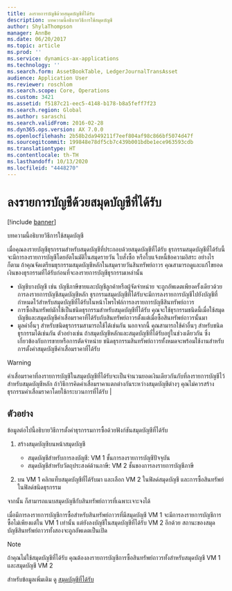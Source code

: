 ```yaml
---
title: ลงรายการบัญชีด้วยสมุดบัญชีที่ได้รับ
description: บทความนี้อธิบายวิธีการใช้สมุดบัญชี
author: ShylaThompson
manager: AnnBe
ms.date: 06/20/2017
ms.topic: article
ms.prod: ''
ms.service: dynamics-ax-applications
ms.technology: ''
ms.search.form: AssetBookTable, LedgerJournalTransAsset
audience: Application User
ms.reviewer: roschlom
ms.search.scope: Core, Operations
ms.custom: 3421
ms.assetid: f5187c21-eec5-4148-b178-b8a5feff7f23
ms.search.region: Global
ms.author: saraschi
ms.search.validFrom: 2016-02-28
ms.dyn365.ops.version: AX 7.0.0
ms.openlocfilehash: 2b58b2da949211f7eef804af98c866bf5074d47f
ms.sourcegitcommit: 199848e78df5cb7c439b001bdbe1ece963593cdb
ms.translationtype: HT
ms.contentlocale: th-TH
ms.lasthandoff: 10/13/2020
ms.locfileid: "4448270"
---
```

# <a name="post-with-derived-books"></a>ลงรายการบัญชีด้วยสมุดบัญชีที่ได้รับ

[!include [banner](../includes/banner.md)]

บทความนี้อธิบายวิธีการใช้สมุดบัญชี

เมื่อคุณลงรายบัญชีธุรกรรมสำหรับสมุดบัญชีที่ประกอบด้วยสมุดบัญชีที่ได้รับ ธุรกรรมสมุดบัญชีที่ได้รับนี้จะมีการลงรายการบัญชีโดยอัตโนมัติในสมุดรายวัน ใบสั่งซื้อ หรือใบแจ้งหนี้ข้อความอิสระ อย่างไรก็ตาม ถ้าคุณจัดเตรียมธุรกรรมสมุดบัญชีหลักในสมุดรายวันสินทรัพย์ถาวร คุณสามารถดูและแก้ไขยอดเงินของธุรกรรมที่ได้รับก่อนที่จะลงรายการบัญชีธุรกรรมเหล่านั้น
-   บัญชีบางบัญชี เช่น บัญชีภาษีขายและบัญชีลูกค้าหรือผู้จัดจำหน่าย จะถูกอัพเดตเพียงครั้งเดียวด้วยการลงรายการบัญชีสมุดบัญชีหลัก ธุรกรรมสมุดบัญชีที่ได้รับจะมีการลงรายการบัญชีไปยังบัญชีที่กำหนดไว้สำหรับสมุดบัญชีที่ได้รับในหน้าโพรไฟล์การลงรายการบัญชีสินทรัพย์ถาวร
-   การซื้อสินทรัพย์มักใช้เป็นชนิดธุรกรรมสำหรับสมุดบัญชีที่ได้รับ คุณจะใช้ธุรกรรมชนิดนี้เมื่อใช้สมุดบัญชีและสมุดบัญชีค่าเสื่อมราคาที่ได้รับกับสินทรัพย์ถาวรตั้งแต่เมื่อซื้อสินทรัพย์ถาวรนั้นมา
-   มูลค่าอื่นๆ สำหรับชนิดธุรกรรมสามารถใช้ได้เช่นกัน นอกจากนี้ คุณสามารถใช้ค่าอื่นๆ สำหรับชนิดธุรกรรมได้เช่นกัน ตัวอย่างเช่น ถ้าสมุดบัญชีหลักและสมุดบัญชีที่ได้รับอยู่ในช่วงเดียวกัน ซึ่งเกี่ยวข้องกับการขายหรือการตัดจำหน่าย ชนิดธุรกรรมสินทรัพย์ถาวรทั้งหมดจะพร้อมใช้งานสำหรับการตั้งค่าสมุดบัญชีค่าเสื่อมราคาที่ได้รับ

> [!WARNING]
> ค่าเสื่อมราคาที่ลงรายการบัญชีในสมุดบัญชีที่ได้รับจะเป็นจำนวนยอดเงินเดียวกันกับที่ลงรายการบัญชีไว้สำหรับสมุดบัญชีหลัก ถ้าวิธีการคิดค่าเสื่อมราคาแตกต่างกันระหว่างสมุดบัญชีต่างๆ คุณไม่ควรสร้างธุรกรรมค่าเสื่อมราคาโดยใช้กระบวนการที่ได้รับ |

## <a name="example"></a>ตัวอย่าง 
ข้อมูลต่อไปนี้อธิบายวิธีการตั้งค่าธุรกรรมการซื้อด้วยฟังก์ชันสมุดบัญชีที่ได้รับ

1.  สร้างสมุดบัญชีบนหน้าสมุดบัญชี
    -   สมุดบัญชีสำหรับการลงบัญชี: VM 1 ชั้นการลงรายการบัญชีปัจจุบัน
    -   สมุดบัญชีสำหรับวัตถุประสงค์ด้านภาษี: VM 2 ชั้นของการลงรายการบัญชีภาษี

2.  บน VM 1 คลิกแท็บสมุดบัญชีที่ได้รับมา และเลือก VM 2 ในฟิลด์สมุดบัญชี และการซื้อสินทรัพย์ในฟิลด์ชนิดธุรกรรม

จากนั้น ก็สามารถแนบสมุดบัญชีกับสินทรัพย์ถาวรที่เฉพาะเจาะจงได้ 

เมื่อมีการลงรายการบัญชีการซื้อสำหรับสินทรัพย์ถาวรที่มีสมุดบัญชี VM 1 จะมีการลงรายการบัญชีการซื้อไม่เพียงแต่ใน VM 1 เท่านั้น แต่ยังลงบัญชีในสมุดบัญชีที่ได้รับ VM 2 อีกด้วย สถานะของสมุดบัญชีสินทรัพย์ถาวรทั้งสองจะถูกอัพเดตเป็นเปิด

> [!NOTE]                                                                                                         
> ถ้าคุณไม่ใช้สมุดบัญชีที่ได้รับ คุณต้องลงรายการบัญชีการซื้อสินทรัพย์ถาวรทั้งสำหรับสมุดบัญชี VM 1 และสมุดบัญชี VM 2

สำหรับข้อมูลเพิ่มเติม ดู [สมุดบัญชีที่ได้รับ](derived-books.md)



